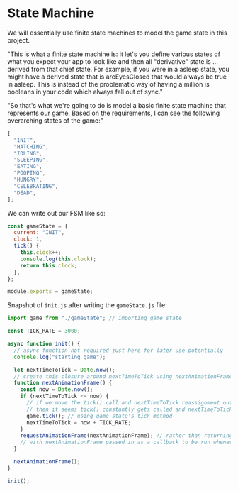 # State Machine

We will essentially use finite state machines to model the game state in this project.

"This is what a finite state machine is: it let's you define various states of what you expect your app to look like and then all "derivative" state is … derived from that chief state. For example, if you were in a asleep state, you might have a derived state that is areEyesClosed that would always be true in asleep. This is instead of the problematic way of having a million is<Something> booleans in your code which always fall out of sync."

"So that's what we're going to do is model a basic finite state machine that represents our game. Based on the requirements, I can see the following overarching states of the game:"

```js
[
  "INIT",
  "HATCHING",
  "IDLING",
  "SLEEPING",
  "EATING",
  "POOPING",
  "HUNGRY",
  "CELEBRATING",
  "DEAD",
];
```

We can write out our FSM like so:

```js
const gameState = {
  current: "INIT",
  clock: 1,
  tick() {
    this.clock++;
    console.log(this.clock);
    return this.clock;
  },
};

module.exports = gameState;
```

Snapshot of `init.js` after writing the `gameState.js` file:

```js
import game from "./gameState"; // importing game state

const TICK_RATE = 3000;

async function init() {
  // async function not required just here for later use potentially
  console.log("starting game");

  let nextTimeToTick = Date.now();
  // create this closure around nextTimeToTick using nextAnimationFrame so that nextTimeToTick is constantly updated
  function nextAnimationFrame() {
    const now = Date.now();
    if (nextTimeToTick <= now) {
      // if we move the tick() call and nextTimeToTick reassignment outside the if block
      // then it seems tick() constantly gets called and nextTimeToTick is constantly updated
      game.tick(); // using game state's tick method
      nextTimeToTick = now + TICK_RATE;
    }
    requestAnimationFrame(nextAnimationFrame); // rather than returning nextAnimationFrame to create a closure, we call requestAnimationFrame
    // with nextAnimationFrame passed in as a callback to be run whenever the browser is available
  }

  nextAnimationFrame();
}

init();
```
